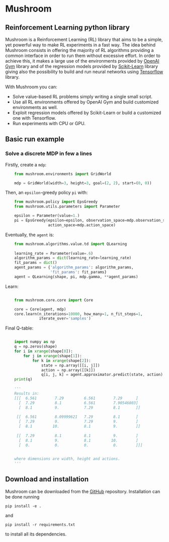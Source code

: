 # Mushroom
## Reinforcement Learning python library

Mushroom is a Reinforcement Learning (RL) library that aims to be a simple, yet
powerful way to make RL experiments in a fast way. The idea behind Mushroom
consists in offering the majority of RL algorithms providing a common interface
in order to run them without excessive effort. In order to achieve this, it
makes a large use of the environments provided by
[OpenAI Gym](https://gym.openai.com/) library and of the regression models
provided by [Scikit-Learn](http://scikit-learn.org/stable/) library giving
also the possibility to build and run neural networks using
[Tensorflow](https://www.tensorflow.org) library.

With Mushroom you can:

* Solve value-based RL problems simply writing a single small script.
* Use all RL environments offered by OpenAI Gym and build customized
  environments as well.
* Exploit regression models offered by Scikit-Learn or build a customized one
  with Tensorflow.
* Run experiments with CPU or GPU.

## Basic run example
### Solve a discrete MDP in few a lines
Firstly, create a `mdp`:
```python
    from mushroom.environments import GridWorld

    mdp = GridWorld(width=3, height=3, goal=(2, 2), start=(0, 0))
```
Then, an `epsilon`-greedy policy `pi` with:
```python
    from mushroom.policy import EpsGreedy
    from mushroom.utils.parameters import Parameter 

    epsilon = Parameter(value=1.)
    pi = EpsGreedy(epsilon=epsilon, observation_space=mdp.observation_space,
                   action_space=mdp.action_space)
```                                     
Eventually, the `agent` is:
```python
    from mushroom.algorithms.value.td import QLearning 
                             
    learning_rate = Parameter(value=.6)
    algorithm_params = dict(learning_rate=learning_rate)
    fit_params = dict()
    agent_params = {'algorithm_params': algorithm_params,
                    'fit_params': fit_params}
    agent = QLearning(shape, pi, mdp.gamma, **agent_params)
```    
Learn:
```python

    from mushroom.core.core import Core

    core = Core(agent, mdp)
    core.learn(n_iterations=10000, how_many=1, n_fit_steps=1,
               iterate_over='samples')
```               
Final Q-table:
```python

    import numpy as np
    q = np.zeros(shape)
    for i in xrange(shape[0]):
        for j in xrange(shape[1]):
            for k in xrange(shape[2]):
                state = np.array([[i, j]])
                action = np.array([[k]])
                q[i, j, k] = agent.approximator.predict(state, action)
    print(q)
    
    '''
    Results in:
    [[[  6.561        7.29         6.561        7.29      ]
      [  7.29         8.1          6.561        7.90546803]
      [  8.1          9.           7.29         8.1       ]]
    
     [[  6.561        8.09999621   7.29         8.1       ]
      [  7.29         9.           7.29         9.        ]
      [  8.1         10.           8.1          9.        ]]
    
     [[  7.29         8.1          8.1          9.        ]
      [  8.1          9.           8.1         10.        ]
      [  0.           0.           0.           0.        ]]]

    
    where dimensions are width, height and actions.
    '''
```

## Download and installation
Mushroom can be downloaded from the
[GitHub](https://github.com/carloderamo/mushroom) repository.
Installation can be done running

    pip install -e .
    
and

    pip install -r requirements.txt
    
to install all its dependencies.
